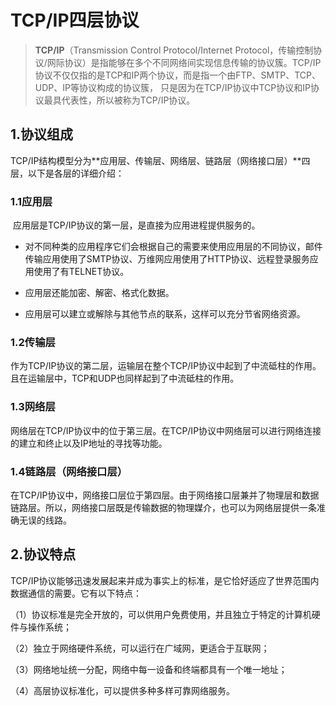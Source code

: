 # TCP/IP四层协议

> **TCP/IP**（Transmission Control Protocol/Internet Protocol，传输控制协议/网际协议）是指能够在多个不同网络间实现信息传输的协议簇。TCP/IP协议不仅仅指的是TCP和IP两个协议，而是指一个由FTP、SMTP、TCP、UDP、IP等协议构成的协议簇， 只是因为在TCP/IP协议中TCP协议和IP协议最具代表性，所以被称为TCP/IP协议。

## 1.协议组成

​		TCP/IP结构模型分为**应用层、传输层、网络层、链路层（网络接口层）**四层，以下是各层的详细介绍：

### 1.1应用层

​	应用层是TCP/IP协议的第一层，是直接为应用进程提供服务的。

- 对不同种类的应用程序它们会根据自己的需要来使用应用层的不同协议，邮件传输应用使用了SMTP协议、万维网应用使用了HTTP协议、远程登录服务应用使用了有TELNET协议。

- 应用层还能加密、解密、格式化数据。

- 应用层可以建立或解除与其他节点的联系，这样可以充分节省网络资源。

### 1.2**传输层**

​		作为TCP/IP协议的第二层，运输层在整个TCP/IP协议中起到了中流砥柱的作用。且在运输层中，TCP和UDP也同样起到了中流砥柱的作用。

### 1.3**网络层**

​		网络层在TCP/IP协议中的位于第三层。在TCP/IP协议中网络层可以进行网络连接的建立和终止以及IP地址的寻找等功能。

### 1.4**链路层（网络接口层）**

​		在TCP/IP协议中，网络接口层位于第四层。由于网络接口层兼并了物理层和数据链路层。所以，网络接口层既是传输数据的物理媒介，也可以为网络层提供一条准确无误的线路。

## 2.协议特点

​		TCP/IP协议能够迅速发展起来并成为事实上的标准，是它恰好适应了世界范围内数据通信的需要。它有以下特点：

（1）协议标准是完全开放的，可以供用户免费使用，并且独立于特定的计算机硬件与操作系统；

（2）独立于网络硬件系统，可以运行在广域网，更适合于互联网；

（3）网络地址统一分配，网络中每一设备和终端都具有一个唯一地址；

（4）高层协议标准化，可以提供多种多样可靠网络服务。